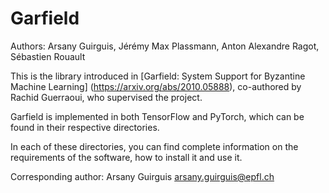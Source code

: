 # Garfield

Authors: Arsany Guirguis, Jérémy Max Plassmann, Anton Alexandre Ragot, Sébastien Rouault

This is the library introduced in [Garfield: System Support for Byzantine Machine Learning]
(https://arxiv.org/abs/2010.05888), co-authored by Rachid Guerraoui, who supervised the project.

Garfield is implemented in both TensorFlow and PyTorch, which can be found in their respective directories.

In each of these directories, you can find complete information on the requirements of the software, how to install 
it and use it.

Corresponding author: Arsany Guirguis <arsany.guirguis@epfl.ch>
